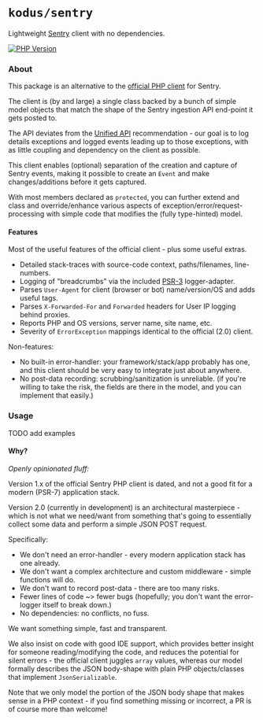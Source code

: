 `kodus/sentry`
==============

Lightweight [Sentry](https://sentry.io/welcome/) client with no dependencies.

[![PHP Version](https://img.shields.io/badge/php-7.1%2B-blue.svg)](https://packagist.org/packages/kodus/sentry)

### About

This package is an alternative to the [official PHP client](https://github.com/getsentry/sentry-php) for Sentry.

The client is (by and large) a single class backed by a bunch of simple model objects that match the shape
of the Sentry ingestion API end-point it gets posted to.

The API deviates from the [Unified API](https://docs.sentry.io/clientdev/unified-api/) recommendation - our
goal is to log details exceptions and logged events leading up to those exceptions, with as little coupling
and dependency on the client as possible.

This client enables (optional) separation of the creation and capture of Sentry events, making it possible to
create an `Event` and make changes/additions before it gets captured.

With most members declared as `protected`, you can further extend and class and override/enhance various
aspects of exception/error/request-processing with simple code that modifies the (fully type-hinted) model.

#### Features

Most of the useful features of the official client - plus some useful extras.

  * Detailed stack-traces with source-code context, paths/filenames, line-numbers.
  * Logging of "breadcrumbs" via the included [PSR-3](https://www.php-fig.org/psr/psr-3/) logger-adapter.
  * Parses `User-Agent` for client (browser or bot) name/version/OS and adds useful tags.
  * Parses `X-Forwarded-For` and `Forwarded` headers for User IP logging behind proxies.
  * Reports PHP and OS versions, server name, site name, etc.
  * Severity of `ErrorException` mappings identical to the official (2.0) client.

Non-features:

  * No built-in error-handler: your framework/stack/app probably has one, and this client should be
    very easy to integrate just about anywhere.
  * No post-data recording: scrubbing/sanitization is unreliable. (if you're willing to take the risk,
    the fields are there in the model, and you can implement that easily.)

### Usage

TODO add examples

#### Why?

*Openly opinionated fluff:*

Version 1.x of the official Sentry PHP client is dated, and not a good fit for a modern (PSR-7) application stack.

Version 2.0 (currently in development) is an architectural masterpiece - which is not what we need/want
from something that's going to essentially collect some data and perform a simple JSON POST request.

Specifically:

  * We don't need an error-handler - every modern application stack has one already.
  * We don't want a complex architecture and custom middleware - simple functions will do.
  * We don't want to record post-data - there are too many risks.
  * Fewer lines of code ~> fewer bugs (hopefully; you don't want the error-logger itself to break down.)
  * No dependencies: no conflicts, no fuss.

We want something simple, fast and transparent.

We also insist on code with good IDE support, which provides better insight for someone reading/modifying the
code, and reduces the potential for silent errors - the official client juggles `array` values, whereas our
model formally describes the JSON body-shape with plain PHP objects/classes that implement `JsonSerializable`.

Note that we only model the portion of the JSON body shape that makes sense in a PHP context - if you find
something missing or incorrect, a PR is of course more than welcome!
